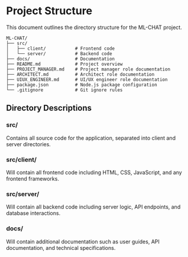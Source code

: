 # Project Structure

This document outlines the directory structure for the ML-CHAT project.

```
ML-CHAT/
├── src/
│   ├── client/           # Frontend code
│   └── server/           # Backend code
├── docs/                 # Documentation
├── README.md             # Project overview
├── PROJECT_MANAGER.md    # Project manager role documentation
├── ARCHITECT.md          # Architect role documentation
├── UIUX_ENGINEER.md      # UI/UX engineer role documentation
├── package.json          # Node.js package configuration
└── .gitignore            # Git ignore rules
```

## Directory Descriptions

### src/
Contains all source code for the application, separated into client and server directories.

### src/client/
Will contain all frontend code including HTML, CSS, JavaScript, and any frontend frameworks.

### src/server/
Will contain all backend code including server logic, API endpoints, and database interactions.

### docs/
Will contain additional documentation such as user guides, API documentation, and technical specifications.